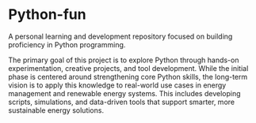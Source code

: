 # Python-fun
 A personal learning and development repository focused on building proficiency in Python programming. 
 
 The primary goal of this project is to explore Python through hands-on experimentation, creative projects, and tool development.
 While the initial phase is centered around strengthening core Python skills, the long-term vision is to apply this knowledge to real-world use cases in energy management and renewable energy systems. 
 This includes developing scripts, simulations, and data-driven tools that support smarter, more sustainable energy solutions.

